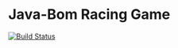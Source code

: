 # Java-Bom Racing Game


[![Build Status](https://travis-ci.org/Java-Bom/racing-game.svg?branch=master)](https://travis-ci.org/Java-Bom/racing-game)